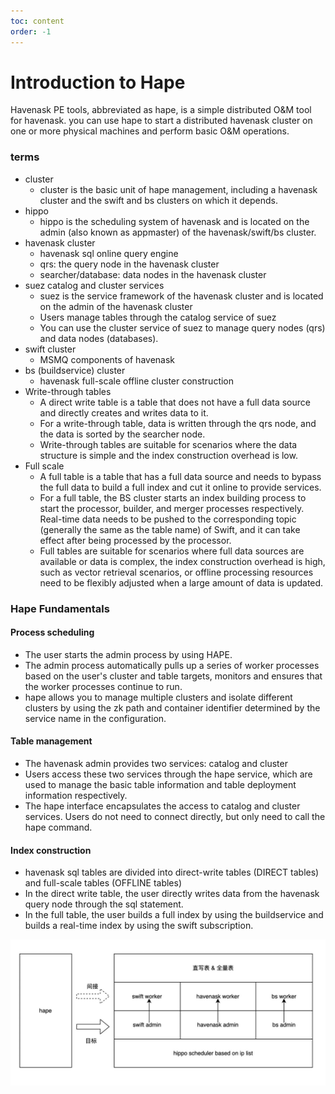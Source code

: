 ```yaml
---
toc: content
order: -1
---
```


# Introduction to Hape
Havenask PE tools, abbreviated as hape, is a simple distributed O&M tool for havenask. you can use hape to start a distributed havenask cluster on one or more physical machines and perform basic O&M operations.

### terms
* cluster
   * cluster is the basic unit of hape management, including a havenask cluster and the swift and bs clusters on which it depends.
* hippo
   * hippo is the scheduling system of havenask and is located on the admin (also known as appmaster) of the havenask/swift/bs cluster.
* havenask cluster
   * havenask sql online query engine
   * qrs: the query node in the havenask cluster
   * searcher/database: data nodes in the havenask cluster
* suez catalog and cluster services
   * suez is the service framework of the havenask cluster and is located on the admin of the havenask cluster
   * Users manage tables through the catalog service of suez
   * You can use the cluster service of suez to manage query nodes (qrs) and data nodes (databases).
* swift cluster
   * MSMQ components of havenask
* bs (buildservice) cluster
   * havenask full-scale offline cluster construction
* Write-through tables
   * A direct write table is a table that does not have a full data source and directly creates and writes data to it.
   * For a write-through table, data is written through the qrs node, and the data is sorted by the searcher node.
   * Write-through tables are suitable for scenarios where the data structure is simple and the index construction overhead is low.
* Full scale
   * A full table is a table that has a full data source and needs to bypass the full data to build a full index and cut it online to provide services.
   * For a full table, the BS cluster starts an index building process to start the processor, builder, and merger processes respectively. Real-time data needs to be pushed to the corresponding topic (generally the same as the table name) of Swift, and it can take effect after being processed by the processor.
   * Full tables are suitable for scenarios where full data sources are available or data is complex, the index construction overhead is high, such as vector retrieval scenarios, or offline processing resources need to be flexibly adjusted when a large amount of data is updated.
### Hape Fundamentals

#### Process scheduling
* The user starts the admin process by using HAPE.
* The admin process automatically pulls up a series of worker processes based on the user's cluster and table targets, monitors and ensures that the worker processes continue to run.
* hape allows you to manage multiple clusters and isolate different clusters by using the zk path and container identifier determined by the service name in the configuration.

#### Table management
* The havenask admin provides two services: catalog and cluster
* Users access these two services through the hape service, which are used to manage the basic table information and table deployment information respectively.
* The hape interface encapsulates the access to catalog and cluster services. Users do not need to connect directly, but only need to call the hape command.

#### Index construction
* havenask sql tables are divided into direct-write tables (DIRECT tables) and full-scale tables (OFFLINE tables)
* In the direct write table, the user directly writes data from the havenask query node through the sql statement.
* In the full table, the user builds a full index by using the buildservice and builds a real-time index by using the swift subscription.


![Basic principles](../../_resources/hape.jpg)
